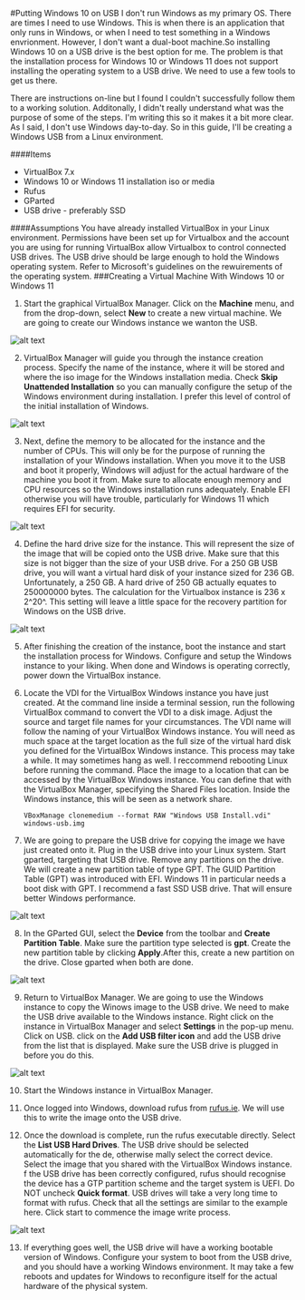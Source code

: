 #Putting Windows 10 on USB
I don't run Windows as my primary OS. There are times I need to use Windows. This is when there is an application that only runs in Windows, or when I need to test something in a Windows envrionment. However, I don't want a dual-boot machine.So installing Windows 10 on a USB drive is the best option for me. The problem is that the installation process for Windows 10 or Windows 11 does not support installing the operating system to a USB drive. We need to use a few tools to get us there.

There are instructions on-line but I found I couldn't successfully follow them to a working solution. Additonally, I didn't really understand what was the purpose of some of the steps. I'm writing this so it makes it a bit more clear. As I said, I don't use Windows day-to-day. So in this guide, I'll be creating a Windows USB from a Linux environment.

####Items
- VirtualBox 7.x
- Windows 10 or Windows 11 installation iso or media
- Rufus
- GParted
- USB drive - preferably SSD

####Assumptions
You have already installed VirtualBox in your Linux environment. Permissions have been set up for Virtualbox and the account you are using for running VirtualBox allow Virtualbox to control connected USB drives. The USB drive should be large enough to hold the Windows operating system. Refer to Microsoft's guidelines on the rewuirements of the operating system.
###Creating a Virtual Machine With Windows 10 or Windows 11
1. Start the graphical VirtualBox Manager. Click on the **Machine** menu, and from the drop-down, select **New** to create a new virtual machine. We are going to create our Windows instance we wanton the USB.

![alt text](https://raw.githubusercontent.com/BandedHawk/windows-on-usb/master/images/virtualbox-manager.png "Create Instance")

2. VirtualBox Manager will guide you through the instance creation process. Specify the name of the instance, where it will be stored and where the iso image for the Windows installation media. Check **Skip Unattended Installation** so you can manually configure the setup of the Windows environment during installation. I prefer this level of control of the initial installation of Windows.

![alt text](https://raw.githubusercontent.com/BandedHawk/windows-on-usb/master/images/create-instance.png "Define Instance Information")

3. Next, define the memory to be allocated for the instance and the number of CPUs. This will only be for the purpose of running the installation of your Windows installation. When you move it to the USB and boot it properly, Windows will adjust for the actual hardware of the machine you boot it from. Make sure to allocate enough memory and CPU resources so the Windows installation runs adequately. Enable EFI otherwise you will have trouble, particularly for Windows 11 which requires EFI for security.

![alt text](https://raw.githubusercontent.com/BandedHawk/windows-on-usb/master/images/define-hardware.png "Define Hardware")

4. Define the hard drive size for the instance. This will represent the size of the image that will be copied onto the USB drive. Make sure that this size is not bigger than the size of your USB drive. For a 250 GB USB drive, you will want a virtual hard disk of your instance sized for 236 GB. Unfortunately, a 250 GB. A hard drive of 250 GB actually equates to 250000000 bytes.  The calculation for the Virtualbox instance is 236 x 2^20^. This setting will leave a little space for the recovery partition for Windows on the USB drive.

![alt text](https://raw.githubusercontent.com/BandedHawk/windows-on-usb/master/images/define-hard-drive.png "Define Hard Drive")

5. After finishing the creation of the instance, boot the instance and start the installation process for Windows. Configure and setup the Windows instance to your liking. When done and Windows is operating correctly, power down the VirtualBox instance.

6. Locate the VDI for the VirtualBox Windows instance you have just created. At the command line inside a terminal session, run the following VirtualBox command to convert the VDI to a disk image. Adjust the source and target file names for your circumstances. The VDI name will follow the naming of your VirtualBox Windows instance. You will need as much space at the target location as the full size of the virtual hard disk you defined for the VirtualBox Windows instance. This process may take a while. It may sometimes hang as well. I reccommend rebooting Linux before running the command. Place the image to a location that can be accessed by the VirtualBox Windows instance. You can define that with the VirtualBox Manager, specifying the Shared Files location. Inside the Windows instance, this will be seen as a network share.

    `VBoxManage clonemedium --format RAW "Windows USB Install.vdi" windows-usb.img`

7. We are going to prepare the USB drive for copying the image we have just created onto it. Plug in the USB drive into your Linux system. Start gparted, targeting that USB drive. Remove any partitions on the drive. We will create a new partition table of type GPT. The GUID Partition Table (GPT) was introduced with EFI. Windows 11 in particular needs a boot disk with GPT. I recommend a fast SSD USB drive. That will ensure better Windows performance.

![alt text](https://raw.githubusercontent.com/BandedHawk/windows-on-usb/master/images/gparted.png "GParted Main Screen")

8. In the GParted GUI, select the **Device** from the toolbar and **Create Partition Table**. Make sure the partition type selected is **gpt**. Create the new partition table by clicking **Apply**.After this, create a new partition on the drive. Close gparted when both are done.

![alt text](https://raw.githubusercontent.com/BandedHawk/windows-on-usb/master/images/gparted-partition-table.png "GParted Create Partition Screen")

9. Return to VirtualBox Manager. We are going to use the Windows instance to copy the Winows image to the USB drive. We need to make the USB drive available to the Windows instance. Right click on the instance in VirtualBox Manager and select **Settings** in the pop-up menu. Click on USB. click on the **Add USB filter icon** and add the USB drive from the list that is displayed. Make sure the USB drive is plugged in before you do this.

![alt text](https://raw.githubusercontent.com/BandedHawk/windows-on-usb/master/images/virtualbox-usb-settings.png "VirtualBox USB Settings")

10. Start the Windows instance in VirtualBox Manager.

11. Once logged into Windows, download rufus from [rufus.ie](https://rufus.ie/en/). We will use this to write the image onto the USB drive.

12. Once the download is complete, run the rufus executable directly. Select the **List USB Hard Drives**. The USB drive should be selected automatically for the de, otherwise mally select the correct device. Select the image that you shared with the VirtualBox Windows instance. f the USB drive has been correctly configured, rufus should recognise the device has a GTP partition scheme and the target system is UEFI. Do NOT uncheck **Quick format**. USB drives will take a very long time to format with rufus. Check that all the settings are similar to the example here. Click start to commence the image write process.

![alt text](https://raw.githubusercontent.com/BandedHawk/windows-on-usb/master/images/rufus.png "Rufus Settings")

13. If everything goes well, the USB drive will have a working bootable version of Windows. Configure your system to boot from the USB drive, and you should have a working Windows environment. It may take a few reboots and updates for Windows to reconfigure itself for the actual hardware of the physical system.
